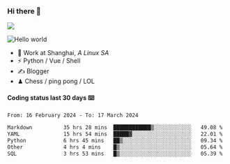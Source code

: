 ### Hi there 👋
![](https://komarev.com/ghpvc/?username=Xuhandsome)


<img src="https://github-readme-stats.vercel.app/api?username=XuHandsome&show_icons=true&theme=merko" alt="Hello world">

<br/>

- 🍻  Work at Shanghai, _A Linux SA_
- ⚡  Python / Vue / Shell
- ✍️  Blogger
- ♟  Chess / ping pong / LOL

#### Coding status last 30 days ⌨️

<!--START_SECTION:waka-->

```txt
From: 16 February 2024 - To: 17 March 2024

Markdown          35 hrs 28 mins  ████████████▒░░░░░░░░░░░░   49.08 %
YAML              15 hrs 54 mins  █████▓░░░░░░░░░░░░░░░░░░░   22.01 %
Python            6 hrs 45 mins   ██▒░░░░░░░░░░░░░░░░░░░░░░   09.34 %
Other             4 hrs 4 mins    █▒░░░░░░░░░░░░░░░░░░░░░░░   05.64 %
SQL               3 hrs 53 mins   █▒░░░░░░░░░░░░░░░░░░░░░░░   05.39 %
```

<!--END_SECTION:waka-->
